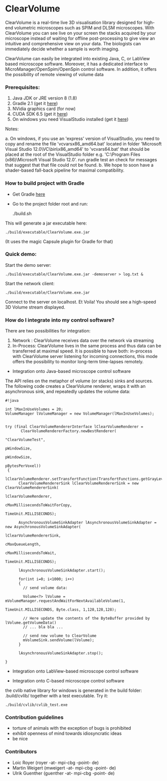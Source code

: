 # ClearVolume #

ClearVolume is a real-time live 3D visualisation library designed for high-end volumetric microscopes such as SPIM and DLSM microscopes. With ClearVolume you can see live on your screen the stacks acquired by your microscope instead of waiting for offline post-processing to give view an intuitive and comprehensive view on your data. The biologists can immediately decide whether a sample is worth imaging. 

ClearVolume can easily be integrated into existing Java, C, or LabView based microscope software. Moreover, it has a dedicated interface to MicroManager/OpenSpim/OpenSpin control software. In addition, it offers the possibility of remote viewing of volume data

### Prerequisites:

 1. Java JDK or JRE version 8 (1.8)  
 2. Gradle 2.1 (get it [here](http://www.gradle.org/downloads))
 3. NVidia graphics card (for now)
 4. CUDA SDK 6.5 (get it [here](http://developer.nvidia.com/cuda-downloads))
 5. On windows you need VisualStudio installed (get it [here](http://www.visualstudio.com/downloads/download-visual-studio-vs#d-express-windows-desktop))

Notes:
 
  a. On windows, if you use an 'express' version of VisualStudio, you need to copy and rename the file 'vcvarsx86_amd64.bat' located in folder 'Microsoft Visual Studio 12.0\VC\bin\x86_amd64'  to 'vcvars64.bat' that should be placed at the root of the VisualStudio folder e.g. 'C:\Program Files (x86)\Microsoft Visual Studio 12.0'. run gradle test an check for messages that suggest that that file could not be found.
  b. We hope to soon have a shader-based fall-back pipeline for maximal compatibility.

### How to build project with Gradle

* Get Gradle [here](http://www.gradle.org/)

* Go to the project folder root and run:

     ./build.sh

This will generate a jar executable here:

    ./build/executable/ClearVolume.exe.jar

(It uses the magic Capsule plugin for Gradle for that)

### Quick demo:

Start the demo server:

    ./build/executable/ClearVolume.exe.jar -demoserver > log.txt &

Start the network client:

    ./build/executable/ClearVolume.exe.jar

Connect to the server on localhost. Et Voila!
You should see a high-speed 3D Volume stream
displayed.



### How do I integrate into my control software? ###

There are two possibilities for integration:
1.  Network    : ClearVolume receives data over the network via streaming
2.  In-Process: ClearVolume lives in the same process and thus data can be transferred at maximal speed.
It is possible to have both: in-process with ClearVolume server listening for incoming connections, this mode
offers the possibility to monitor long-term time-lapses remotely.

* Integration onto Java-based microscope control software

The API relies on the metaphor of volume (or stacks) sinks and sources.
The following code creates a ClearVolume renderer, wraps it with an asynchronous sink,
and repeatedly updates the volume data:


```
#!java

int lMaxInUseVolumes = 20; 
VolumeManager lVolumeManager = new VolumeManager(lMaxInUseVolumes);


try (final ClearVolumeRendererInterface lClearVolumeRenderer =
       ClearVolumeRendererFactory.newBestRenderer(
                                                        "ClearVolumeTest",
																																																pWindowSize,
																																																pWindowSize,
																																																pBytesPerVoxel))
 {
      lClearVolumeRenderer.setTransfertFunction(TransfertFunctions.getGrayLevel());
      ClearVolumeRendererSink lClearVolumeRendererSink = new ClearVolumeRendererSink(	
                                                        lClearVolumeRenderer,
																																												cMaxMillisecondsToWaitForCopy,
																																												TimeUnit.MILLISECONDS);

      AsynchronousVolumeSinkAdapter lAsynchronousVolumeSinkAdapter = new AsynchronousVolumeSinkAdapter(
                                                         lClearVolumeRendererSink,
																																																					cMaxQueueLength,
																																																					cMaxMillisecondsToWait,
																																																					TimeUnit.MILLISECONDS);

      lAsynchronousVolumeSinkAdapter.start();

      for(int i=0; i<1000; i++)
      {
        // send volume data:

        Volume<?> lVolume = mVolumeManager.requestAndWaitForNextAvailableVolume(1,
																																								TimeUnit.MILLISECONDS, Byte.class, 1,128,128,128);

        // Here update the contents of the ByteBuffer provided by lVolume.getVolumeData()
        // ... bla bla ...
      
        // send new volume to ClearVolume
        mVolumeSink.sendVolume(lVolume);
      }

      lAsynchronousVolumeSinkAdapter.stop();

}
```


* Integration onto LabView-based microscope control software

* Integration onto C-based microscope control software

the cvlib native library for windows is generated in the build folder: .build/cvlib/
together with a test executable. Try it:

    ./build/cvlib/cvlib_test.exe


### Contribution guidelines ###

* torture of animals with the exception of bugs is prohibited
* exhibit openness of mind towards idiosyncratic ideas
* be nice

### Contributors ###

* Loic Royer (royer -at- mpi-cbg -point- de)
* Martin Weigert (mweigert -at- mpi-cbg -point- de)
* Ulrik Guenther (guenther -at- mpi-cbg -point- de)